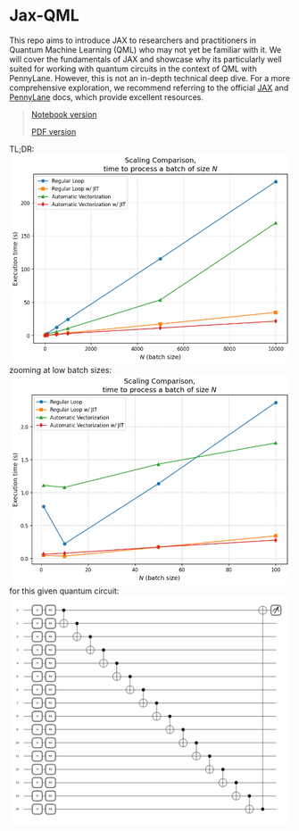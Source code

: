 # Jax-QML
 
This repo aims to introduce JAX to researchers and practitioners in Quantum Machine Learning (QML) who may not yet be familiar with it. We will cover the fundamentals of JAX and showcase why its particularly well suited for working with quantum circuits in the context of QML with PennyLane. However, this is not an in-depth technical deep dive. For a more comprehensive exploration, we recommend referring to the official [JAX](https://jax.readthedocs.io/en/latest/quickstart.html) and [PennyLane](https://docs.pennylane.ai/en/stable/index.html) docs, which provide excellent resources.

> [Notebook version](https://github.com/uriballo/Jax-QML/blob/main/JAX-QML-Intro.ipynb)
> 
> [PDF version](https://github.com/uriballo/Jax-QML/blob/main/JAX-QML-Intro.pdf)

TL;DR:
![scaling](scaling.png)
zooming at low batch sizes:
![scaling-zoom](scaling-zoom.png)
for this given quantum circuit:
![circuit](circuit.png)